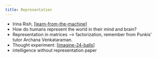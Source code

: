 ```yaml
---
title: Representation
---
```


- Irina Rish, [[learn-from-the-machine]]
- How do humans represent the world in their mind and brain?
- Representation in matrices --> factorization, remember from Punkis' tutor Archana Venkataraman.
- Thought experiment: [[imagine-24-balls]]
- intelligence without representation paper





[//begin]: # "Autogenerated link references for markdown compatibility"
[learn-from-the-machine]: .././bubbles/learn-from-the-machine "learn-from-the-machine"
[imagine-24-balls]: .././bubbles/stub "imagine-24-balls"
[//end]: # "Autogenerated link references"

